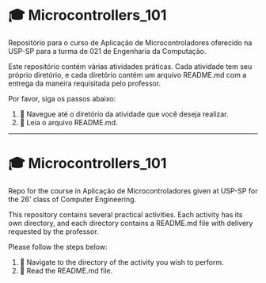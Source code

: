 # 🎓 Microcontrollers_101

Repositório para o curso de Aplicação de Microcontroladores oferecido na USP-SP para a turma de 021 de Engenharia da Computação.

Este repositório contém várias atividades práticas. Cada atividade tem seu próprio diretório, e cada diretório contém um arquivo README.md com a entrega da maneira requisitada pelo professor.

Por favor, siga os passos abaixo:

1. 📂 Navegue até o diretório da atividade que você deseja realizar.
2. 📄 Leia o arquivo README.md.

---

# 🎓 Microcontrollers_101

Repo for the course in Aplicação de Microcontroladores given at USP-SP for the 26' class of Computer Engineering.

This repository contains several practical activities. Each activity has its own directory, and each directory contains a README.md file with delivery requested by the professor.

Please follow the steps below:

1. 📂 Navigate to the directory of the activity you wish to perform.
2. 📄 Read the README.md file.

